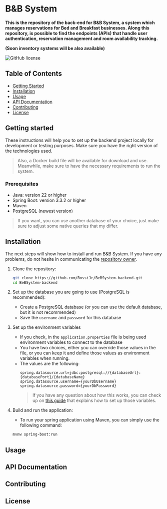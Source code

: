 # B&B System

**This is the repository of the back-end for B&B System, a system which manages reservations for Bed and Breakfast businesses.
Along this repository, is possible to find the endpoints (APIs) that handle user authentication, reservation management and room availability tracking.**

**(Soon inventory systems will be also available)**

![GitHub license](https://img.shields.io/github/license/RossiJr/BeBSystem-backend)


## Table of Contents
- [Getting Started](#getting-started)
- [Installation](#installation)
- [Usage](#usage)
- [API Documentation](#api-documentation)
- [Contributing](#contributing)
- [License](#license)

## Getting started

These instructions will help you to set up the backend project locally for development or testing purposes.
Make sure you have the right version of the technologies used.
>Also, a Docker build file will be available for download and use. Meanwhile, make sure to have the necessary requirements to run the system. 

###  Prerequisites
- Java: version 22 or higher
- Spring Boot: version 3.3.2 or higher
- Maven
- PostgreSQL (newest version)

> If you want, you can use another database of your choice, just make sure to adjust some native queries that my differ.

## Installation
The next steps will show how to install and run B&B System. If you have any problems, do not hesite in communicating the [repository owner](https://github.com/RossiJr).

1. Clone the repository:
	```bash
	git clone https://github.com/RossiJr/BeBSystem-backend.git
	cd BeBSystem-backend
	```

2. Set up the database you are going to use (PostgreSQL is recommended):
	- Create a PostgreSQL database (or you can use the default database, but it is not recommended)
	- Save the `username` and `password` for this database

3. Set up the environment variables
	- If you check, in the `application.properties` file is being used environment variables to connect to the database
	- You have two choices, either you can override those values in the file, or you can keep it and define those values as environment variables when running. 
	- The values are the following:
		```properties
		spring.datasource.url=jdbc:postgresql://{databaseUrl}:{databasePort}/{databaseName}
		spring.datasource.username={yourDbUsername}
		spring.datasource.password={yourDbPassword}
		```
		> If you have any question about how this works, you can check up on [this guide](https://spring.io/guides/gs/accessing-data-mysql#_preparing_to_build_the_application) that explains how to set up those variables.

4. Build and run the application:
	 - To run your spring application using Maven, you can simply use the following command:
	 ```bash
	 mvnw spring-boot:run
	 ```

## Usage

## API Documentation

## Contributing

## License
